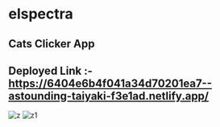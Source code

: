 # elspectra
## Cats Clicker App ##

## Deployed Link :- https://6404e6b4f041a34d70201ea7--astounding-taiyaki-f3e1ad.netlify.app/ ##


![z](https://user-images.githubusercontent.com/101394814/222978685-611c7aae-9ca0-48c3-b383-552deede3b59.png)
![z1](https://user-images.githubusercontent.com/101394814/222978733-56470151-38fe-4c09-94b7-5a67cdf401dd.png)
